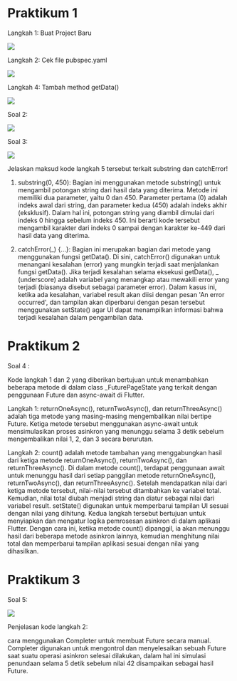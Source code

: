 # Praktikum 1

Langkah 1: Buat Project Baru

![](/WEEK-12/docs/praktikum-01/langkah01.png)

Langkah 2: Cek file pubspec.yaml

![](/WEEK-12/docs/praktikum-01/langkah02.png)

Langkah 4: Tambah method getData()

![](/WEEK-12/docs/praktikum-01/gadis_kretek_JSON.png)

Soal 2:

![](/WEEK-12/docs/praktikum-01/soal2.gif)

Soal 3:

![](/WEEK-12/docs/praktikum-01/soal3.png)

Jelaskan maksud kode langkah 5 tersebut terkait substring dan catchError!

1. substring(0, 450): Bagian ini menggunakan metode substring() untuk mengambil potongan string dari hasil data yang diterima. Metode ini memiliki dua parameter, yaitu 0 dan 450. Parameter pertama (0) adalah indeks awal dari string, dan parameter kedua (450) adalah indeks akhir (eksklusif). Dalam hal ini, potongan string yang diambil dimulai dari indeks 0 hingga sebelum indeks 450. Ini berarti kode tersebut mengambil karakter dari indeks 0 sampai dengan karakter ke-449 dari hasil data yang diterima.

2. catchError(_) {...}: Bagian ini merupakan bagian dari metode yang menggunakan fungsi getData(). Di sini, catchError() digunakan untuk menangani kesalahan (error) yang mungkin terjadi saat menjalankan fungsi getData(). Jika terjadi kesalahan selama eksekusi getData(), _ (underscore) adalah variabel yang menangkap atau mewakili error yang terjadi (biasanya disebut sebagai parameter error). Dalam kasus ini, ketika ada kesalahan, variabel result akan diisi dengan pesan 'An error occurred', dan tampilan akan diperbarui dengan pesan tersebut menggunakan setState() agar UI dapat menampilkan informasi bahwa terjadi kesalahan dalam pengambilan data.

# Praktikum 2

Soal 4 :

Kode langkah 1 dan 2 yang diberikan bertujuan untuk menambahkan beberapa metode di dalam class \_FuturePageState yang terkait dengan penggunaan Future dan async-await di Flutter.

Langkah 1:
returnOneAsync(), returnTwoAsync(), dan returnThreeAsync() adalah tiga metode yang masing-masing mengembalikan nilai bertipe Future<int>.
Ketiga metode tersebut menggunakan async-await untuk mensimulasikan proses asinkron yang menunggu selama 3 detik sebelum mengembalikan nilai 1, 2, dan 3 secara berurutan.

Langkah 2:
count() adalah metode tambahan yang menggabungkan hasil dari ketiga metode returnOneAsync(), returnTwoAsync(), dan returnThreeAsync().
Di dalam metode count(), terdapat penggunaan await untuk menunggu hasil dari setiap panggilan metode returnOneAsync(), returnTwoAsync(), dan returnThreeAsync().
Setelah mendapatkan nilai dari ketiga metode tersebut, nilai-nilai tersebut ditambahkan ke variabel total.
Kemudian, nilai total diubah menjadi string dan diatur sebagai nilai dari variabel result.
setState() digunakan untuk memperbarui tampilan UI sesuai dengan nilai yang dihitung.
Kedua langkah tersebut bertujuan untuk menyiapkan dan mengatur logika pemrosesan asinkron di dalam aplikasi Flutter. Dengan cara ini, ketika metode count() dipanggil, ia akan menunggu hasil dari beberapa metode asinkron lainnya, kemudian menghitung nilai total dan memperbarui tampilan aplikasi sesuai dengan nilai yang dihasilkan.

# Praktikum 3

Soal 5:

![](/WEEK-12/docs/praktikum-01/soal5.png)

Penjelasan kode langkah 2:

cara menggunakan Completer untuk membuat Future secara manual. Completer digunakan untuk mengontrol dan menyelesaikan sebuah Future saat suatu operasi asinkron selesai dilakukan, dalam hal ini simulasi penundaan selama 5 detik sebelum nilai 42 disampaikan sebagai hasil Future.
